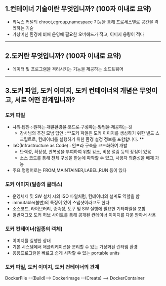 ## 1.컨테이너 기술이란 무엇입니까? (100자 이내로 요약)
* 리눅스 커널의 chroot,cgroup,namespace 기능을 통해 프로세스별로 공간을 격리하는 기술
* 가상머신 환경에 비해 운영에 필요한 오버헤드가 적고, 이미지 용량이 적다

---
## 2.도커란 무엇입니까? (100자 이내로 요약)
* 데이터 및 프로그램을 격리시키는 기능을 제공하는 소프트웨어
---

## 3.도커 파일, 도커 이미지, 도커 컨테이너의 개념은 무엇이고, 서로 어떤 관계입니까?
### 도커 파일 
* ~~나의 답안 : 원하는 개발환경을 코드로 구성하는 방법을 제공하는 것~~
   * 강사님의 추천 모범 답안 : **도커 파일은 도커 이미지를 생성하기 위한 빌드 스크립트로, 컨테이너를 실행하기 위한 환경 설정 정보를 포함합니다. **
* IaC(Infrastructure as Code) : 인프라 구축을 코드화하여 개발
    * 탄력성, 확장성, 반복성을 부여하여 위험 감소, 비용 절감 등의 장점이 있음
    * 소스 코드를 통해 전체 구성을 한눈에 파악할 수 있고, 사용자 의존성을 배제 가능
* 주요 명령어로는 FROM,MAINTAINER,LABEL,RUN 등이 있다


### 도커 이미지(일종의 클래스)
* 운영체제 및 SW 설치 시의 ISO 파일처럼, 컨테이너의 설계도 역할을 함
* immutable(불변)의 특징이 있어 스냅샷이라고도 한다
* 소스코드, 라이브러리, 종속성, 도구 및 SW 실행에 필요한 기타파일을 포함
* 일반저그오 도커 허브 사이트를 통해 공개된 컨테이너 이미지를 다운 받아서 사용

### 도커 컨테이너(일종의 객체) 
* 이미지를 실행한 상태
* 기본 시스템에서 애플리케이션을 분리할 수 있는 가상화된 런타임 환경
* 응용프로그램을 빠르고 쉽게 시작할 수 있는 portable units

### 도커 파일, 도커 이미지, 도커 컨테이너의 관계
DockerFile --(Build)--> DockerImage --(Create) --> DockerContainer
